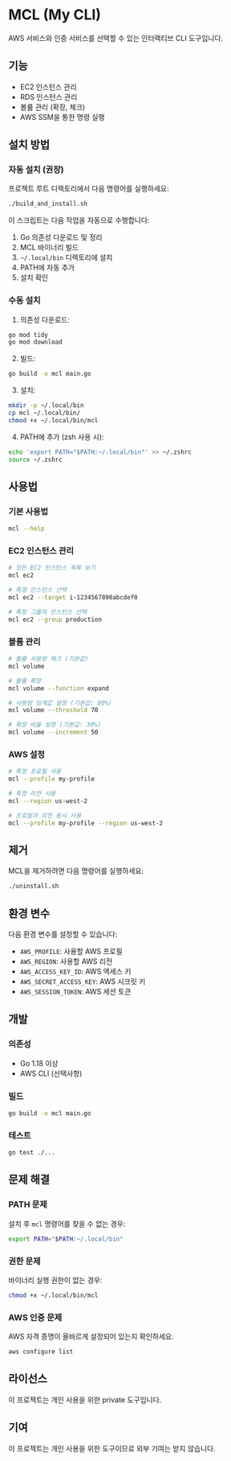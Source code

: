 # MCL (My CLI)

AWS 서비스와 인증 서비스를 선택할 수 있는 인터랙티브 CLI 도구입니다.

## 기능

- EC2 인스턴스 관리
- RDS 인스턴스 관리  
- 볼륨 관리 (확장, 체크)
- AWS SSM을 통한 명령 실행

## 설치 방법

### 자동 설치 (권장)

프로젝트 루트 디렉토리에서 다음 명령어를 실행하세요:

```bash
./build_and_install.sh
```

이 스크립트는 다음 작업을 자동으로 수행합니다:

1. Go 의존성 다운로드 및 정리
2. MCL 바이너리 빌드
3. `~/.local/bin` 디렉토리에 설치
4. PATH에 자동 추가
5. 설치 확인

### 수동 설치

1. 의존성 다운로드:
```bash
go mod tidy
go mod download
```

2. 빌드:
```bash
go build -o mcl main.go
```

3. 설치:
```bash
mkdir -p ~/.local/bin
cp mcl ~/.local/bin/
chmod +x ~/.local/bin/mcl
```

4. PATH에 추가 (zsh 사용 시):
```bash
echo 'export PATH="$PATH:~/.local/bin"' >> ~/.zshrc
source ~/.zshrc
```

## 사용법

### 기본 사용법

```bash
mcl --help
```

### EC2 인스턴스 관리

```bash
# 모든 EC2 인스턴스 목록 보기
mcl ec2

# 특정 인스턴스 선택
mcl ec2 --target i-1234567890abcdef0

# 특정 그룹의 인스턴스 선택
mcl ec2 --group production
```

### 볼륨 관리

```bash
# 볼륨 사용량 체크 (기본값)
mcl volume

# 볼륨 확장
mcl volume --function expand

# 사용량 임계값 설정 (기본값: 80%)
mcl volume --threshold 70

# 확장 비율 설정 (기본값: 30%)
mcl volume --increment 50
```

### AWS 설정

```bash
# 특정 프로필 사용
mcl --profile my-profile

# 특정 리전 사용
mcl --region us-west-2

# 프로필과 리전 동시 사용
mcl --profile my-profile --region us-west-2
```

## 제거

MCL을 제거하려면 다음 명령어를 실행하세요:

```bash
./uninstall.sh
```

## 환경 변수

다음 환경 변수를 설정할 수 있습니다:

- `AWS_PROFILE`: 사용할 AWS 프로필
- `AWS_REGION`: 사용할 AWS 리전
- `AWS_ACCESS_KEY_ID`: AWS 액세스 키
- `AWS_SECRET_ACCESS_KEY`: AWS 시크릿 키
- `AWS_SESSION_TOKEN`: AWS 세션 토큰

## 개발

### 의존성

- Go 1.18 이상
- AWS CLI (선택사항)

### 빌드

```bash
go build -o mcl main.go
```

### 테스트

```bash
go test ./...
```

## 문제 해결

### PATH 문제

설치 후 `mcl` 명령어를 찾을 수 없는 경우:

```bash
export PATH="$PATH:~/.local/bin"
```

### 권한 문제

바이너리 실행 권한이 없는 경우:

```bash
chmod +x ~/.local/bin/mcl
```

### AWS 인증 문제

AWS 자격 증명이 올바르게 설정되어 있는지 확인하세요:

```bash
aws configure list
```

## 라이선스

이 프로젝트는 개인 사용을 위한 private 도구입니다.

## 기여

이 프로젝트는 개인 사용을 위한 도구이므로 외부 기여는 받지 않습니다. 